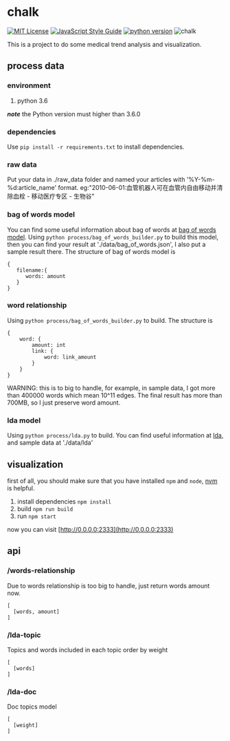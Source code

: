 # chalk
[![MIT License](https://img.shields.io/github/license/mashape/apistatus.svg)](https://opensource.org/licenses/MIT)
[![JavaScript Style Guide](https://img.shields.io/badge/code%20style-standard-brightgreen.svg)](http://standardjs.com/)
[![python version](https://img.shields.io/badge/python-3.6.0-blue.svg)](https://www.python.org)
![chalk](http://i4.buimg.com/4851/87539145e3a95c28.png)

This is a project to do some medical trend analysis and visualization.

## process data

### environment
1. python 3.6

***note*** the Python version must higher than 3.6.0 

### dependencies
Use `pip install -r requirements.txt` to install dependencies.

### raw data
Put your data in ./raw_data folder and named your articles with '%Y-%m-%d:article_name' format. eg:"2010-06-01:血管机器人可在血管内自由移动并清除血栓 - 移动医疗专区 - 生物谷"

### bag of words model
You can find some useful information about bag of words at [bag of words model](https://en.wikipedia.org/wiki/Bag-of-words_model).
Using `python process/bag_of_words_builder.py` to build this model, then you can find your result at './data/bag_of_words.json', I also put a sample result there.
The structure of bag of words model is
```
{
   filename:{
      words: amount
   }
}
```

### word relationship
Using `python process/bag_of_words_builder.py` to build. The structure is
```
{
    word: {
        amount: int
        link: {
            word: link_amount
        }
    }
}
```
WARNING: this is to big to handle, for example, in sample data, I got more than 400000 words which mean 10^11 edges.
The final result has more than 700MB, so I just preserve word amount.


### lda model
Using `python process/lda.py` to build. You can find useful information at [lda](http://scikit-learn.org/stable/modules/generated/sklearn.decomposition.LatentDirichletAllocation.html#sklearn.decomposition.LatentDirichletAllocation.perplexity), and sample data at './data/lda'

## visualization
first of all, you should make sure that you have installed `npm` and `node`, [nvm](https://github.com/creationix/nvm) is helpful.

1. install dependencies `npm install`
2. build `npm run build`
3. run `npm start`

now you can visit [http://0.0.0.0:2333](http://0.0.0.0:2333)

## api
### /words-relationship
Due to words relationship is too big to handle, just return words amount now.
```
[
  [words, amount]
]
```

### /lda-topic
Topics and words included in each topic order by weight
```
[
  [words]
]
```

### /lda-doc
Doc topics model
```
[
  [weight]
]
```